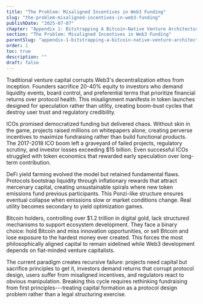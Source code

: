 ```yaml
---
title: "The Problem: Misaligned Incentives in Web3 Funding"
slug: "the-problem-misaligned-incentives-in-web3-funding"
publishDate: "2025-07-07"
chapter: "Appendix 1: Bitstrapping A Bitcoin-Native Venture Architecture"
section: "The Problem: Misaligned Incentives in Web3 Funding"
parentSlug: "appendix-1-bitstrapping-a-bitcoin-native-venture-architecture"
order: 1
toc: true
description: ""
draft: false
---
```


Traditional venture capital corrupts Web3's decentralization ethos from inception. Founders sacrifice 20-40% equity to
investors who demand liquidity events, board control, and preferential terms that prioritize financial returns over
protocol health. This misalignment manifests in token launches designed for speculation rather than utility, creating
boom-bust cycles that destroy user trust and regulatory credibility.

ICOs promised democratized funding but delivered chaos. Without skin in the game, projects raised millions on
whitepapers alone, creating perverse incentives to maximize fundraising rather than build functional products. The
2017-2018 ICO boom left a graveyard of failed projects, regulatory scrutiny, and investor losses exceeding \$15 billion.
Even successful ICOs struggled with token economics that rewarded early speculation over long-term contribution.

DeFi yield farming evolved the model but retained fundamental flaws. Protocols bootstrap liquidity through inflationary
rewards that attract mercenary capital, creating unsustainable spirals where new token emissions fund previous
participants. This Ponzi-like structure ensures eventual collapse when emissions slow or market conditions change. Real
utility becomes secondary to yield optimization games.

Bitcoin holders, controlling over \$1.2 trillion in digital gold, lack structured mechanisms to support ecosystem
development. They face a binary choice: hold Bitcoin and miss innovation opportunities, or sell Bitcoin and lose
exposure to the hardest money ever created. This forces the most philosophically aligned capital to remain sidelined
while Web3 development depends on fiat-minded venture capitalists.

The current paradigm creates recursive failure: projects need capital but sacrifice principles to get it, investors
demand returns that corrupt protocol design, users suffer from misaligned incentives, and regulators react to obvious
manipulation. Breaking this cycle requires rethinking fundraising from first principles---treating capital formation as
a protocol design problem rather than a legal structuring exercise.
